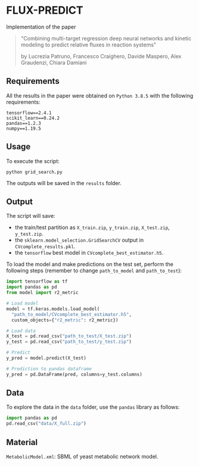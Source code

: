 # FLUX-PREDICT

Implementation of the paper

> "Combining multi-target regression deep neural networks and kinetic modeling to predict relative fluxes in reaction systems"
> 
> by Lucrezia Patruno, Francesco Craighero, Davide Maspero, Alex Graudenzi, Chiara Damiani

## Requirements

All the results in the paper were obtained on `Python 3.8.5` with the following requirements:

```
tensorflow==2.4.1
scikit_learn==0.24.2
pandas==1.2.3
numpy==1.19.5
```

## Usage

To execute the script:

```
python grid_search.py
```

The outputs will be saved in the `results` folder.

## Output

The script will save:
- the train/test partition as `X_train.zip`, `y_train.zip`, `X_test.zip`, `y_test.zip`.
- the `sklearn.model_selection.GridSearchCV` output in `CVcomplete_results.pkl`.
- the `tensorflow` best model in `CVcomplete_best_estimator.h5`.

To load the model and make predictions on the test set, perform the following steps (remember to change `path_to_model` and `path_to_test`):

```python
import tensorflow as tf
import pandas as pd
from model import r2_metric

# Load model
model = tf.keras.models.load_model(
  "path_to_model/CVcomplete_best_estimator.h5", 
  custom_objects={"r2_metric": r2_metric})

# Load data
X_test = pd.read_csv("path_to_test/X_test.zip")
y_test = pd.read_csv("path_to_test/y_test.zip")

# Predict
y_pred = model.predict(X_test)

# Prediction to pandas dataframe
y_pred = pd.DataFrame(pred, columns=y_test.columns)
```

## Data

To explore the data in the `data` folder, use the `pandas` library as follows:

```python
import pandas as pd
pd.read_csv("data/X_full.zip")
```

## Material

`MetabolicModel.xml`: SBML of yeast metabolic network model.

